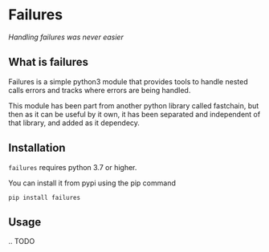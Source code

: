 # Failures

_Handling failures was never easier_
    
## What is failures

Failures is a simple python3 module that provides tools to handle
nested calls errors and tracks where errors are being handled.

This module has been part from another python library called fastchain, but then as it can be useful by it own, it has been
separated and independent of that library, and added as it dependecy.

## Installation
``failures`` requires python 3.7 or higher.

You can install it from pypi using the pip command

```shell
pip install failures
```

## Usage

.. TODO